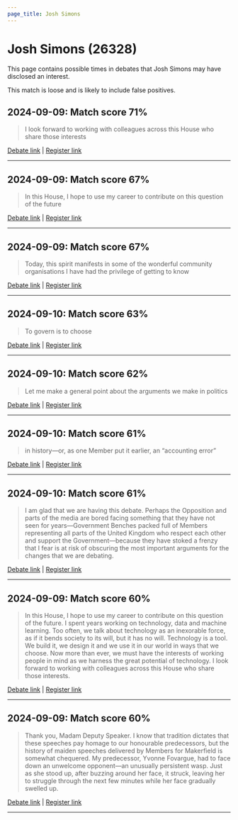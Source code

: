 ```yaml
---
page_title: Josh Simons
---
```


# Josh Simons  (26328)

This page contains possible times in debates that Josh Simons may have disclosed an interest.

This match is loose and is likely to include false positives. 



## 2024-09-09: Match score 71%

>I look forward to working with colleagues across this House who share those interests

[Debate link](https://www.theyworkforyou.com/debates/?id=2024-09-09b.614.1) | [Register link](https://www.theyworkforyou.com/mp/26328/register)


---



## 2024-09-09: Match score 67%

>In this House, I hope to use my career to contribute on this question of the future

[Debate link](https://www.theyworkforyou.com/debates/?id=2024-09-09b.614.1) | [Register link](https://www.theyworkforyou.com/mp/26328/register)


---



## 2024-09-09: Match score 67%

>Today, this spirit manifests in some of the wonderful community organisations I have had the privilege of getting to know

[Debate link](https://www.theyworkforyou.com/debates/?id=2024-09-09b.614.1) | [Register link](https://www.theyworkforyou.com/mp/26328/register)


---



## 2024-09-10: Match score 63%

>To govern is to choose

[Debate link](https://www.theyworkforyou.com/debates/?id=2024-09-10a.755.0) | [Register link](https://www.theyworkforyou.com/mp/26328/register)


---



## 2024-09-10: Match score 62%

>Let me make a general point about the arguments we make in politics

[Debate link](https://www.theyworkforyou.com/debates/?id=2024-09-10a.755.0) | [Register link](https://www.theyworkforyou.com/mp/26328/register)


---



## 2024-09-10: Match score 61%

>in history—or, as one Member put it earlier, an “accounting error”

[Debate link](https://www.theyworkforyou.com/debates/?id=2024-09-10a.755.0) | [Register link](https://www.theyworkforyou.com/mp/26328/register)


---



## 2024-09-10: Match score 61%

>I am glad that we are having this debate. Perhaps the Opposition and parts of the media are bored facing something that they have not seen for years—Government Benches packed full of Members representing all parts of the United Kingdom who respect each other and support the Government—because they have stoked a frenzy that I fear is at risk of obscuring the most important arguments for the changes that we are debating.

[Debate link](https://www.theyworkforyou.com/debates/?id=2024-09-10a.755.0) | [Register link](https://www.theyworkforyou.com/mp/26328/register)


---



## 2024-09-09: Match score 60%

>In this House, I hope to use my career to contribute on this question of the future. I spent years working on technology, data and machine learning. Too often, we talk about technology as an inexorable force, as if it bends society to its will, but it has no will. Technology is a tool. We build it, we design it and we use it in our world in ways that we choose. Now more than ever, we must have the interests of working people in mind as we harness the great potential of technology. I look forward to working with colleagues across this House who share those interests.

[Debate link](https://www.theyworkforyou.com/debates/?id=2024-09-09b.614.1) | [Register link](https://www.theyworkforyou.com/mp/26328/register)


---



## 2024-09-09: Match score 60%

>Thank you, Madam Deputy Speaker. I know that tradition dictates that these speeches pay homage to our honourable predecessors, but the history of maiden speeches delivered by Members for Makerfield is somewhat chequered. My predecessor, Yvonne Fovargue, had to face down an unwelcome opponent—an unusually persistent wasp. Just as she stood up, after buzzing around her face, it struck, leaving her to struggle through the next few minutes while her face gradually swelled up.

[Debate link](https://www.theyworkforyou.com/debates/?id=2024-09-09b.614.1) | [Register link](https://www.theyworkforyou.com/mp/26328/register)


---

